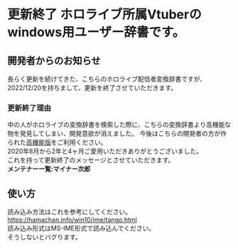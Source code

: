 # 更新終了 ホロライブ所属Vtuberのwindows用ユーザー辞書です。
## 開発者からのお知らせ　　
長らく更新を続けてきた、こちらのホロライブ配信者変換辞書ですが、2022/12/20を持ちまして、更新を終了させていただきます。  
### 更新終了理由  
中の人がホロライブの変換辞書を検索した際に、こちらの変換辞書より高機能な物を発見してしまい、開発意欲が消えました。 
今後はこちらの開発者の方が作られた[高機能版](https://github.com/heppokofrontend/hololive-dictionary)をご利用ください。    
2020年8月から2年と4ヶ月ご愛用いただきありがとうございました。  
これを持って更新終了のメッセージとさせていただきます。  
**メンテナー一覧:マイナー次郎**  
## 使い方　
読み込み方法はこれを参考にしてください。  
https://hamachan.info/win10/ime/tango.html  
読み込み形式はMS-IME形式で読み込んでください。  
そうしないとバグります。
